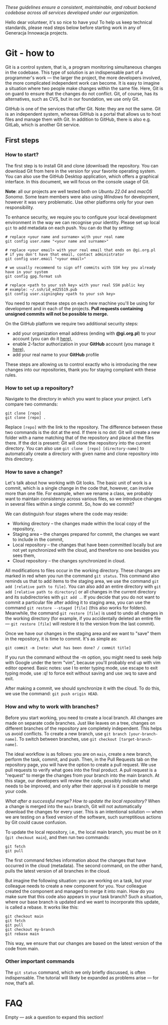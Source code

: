 *These guidelines ensure a consistent, maintainable, and robust backend codebase across all services developed under 
our organization.*

Hello dear volunteer, it's so nice to have you! To help us keep technical standards, please read steps below before 
starting work in any of Generacja Innowacja projects.

# Git - how to

Git is a control system, that is, a program monitoring simultaneous changes in the codebase. This type of solution is 
an indispensable part of a programmer's work — the larger the project, the more developers involved, the more 
complicated independent work can become. It is easy to imagine a situation where two people make changes within the 
same file. Here, Git is on guard to ensure that the changes do not conflict.
Git, of course, has its alternatives, such as CVS, but in our foundation, we use only Git.

GitHub is one of the services that offer Git. Note: they are not the same. Git is an independent system, whereas 
GitHub is a portal that allows us to host files and manage them with Git. In addition to GitHub, there is also e.g. 
GitLab, which is another Git service.

## First steps

### How to start?

The first step is to install Git and clone (download) the repository. You can download Git from here in the version 
for your favorite operating system. You can also use the GitHub Desktop application, which offers a graphical 
interface. In this document, we will focus on the console usage of Git.

**Note**: all our projects are well tested both on *Ubuntu 22.04* and *macOS Sonoma*. Some team members were also 
using *Windows* for development, however it was very problematic. Use other platforms only for your own responsibility.

To enhance security, we require you to configure your local development environment in the way we can recognise your
identity. Please set up local `git` to add metadata on each push. You can do that by setting:

```shell
# replace <your name and surname> with your real name
git config user.name "<your name and surname>"

# replace <your email> with your real email that ends on @gi.org.pl
# if you don't have that email, contact administrator
git config user.email "<your email>"

# we usually recommend to sign off commits with SSH key you already have in your system
git config gpg.format ssh

# replace <path to your ssh key> with your real SSH public key
# example: ~/.ssh/id_ed25519.pub
git config user.signingkey <path to your ssh key>
```

You need to repeat these steps on each new machine you'll be using for development and in each of the projects.
**Pull requests containing unsigned commits will not be possible to merge.**

On the GitHub platform we require two additional security steps:

- add your organization email address (ending with **@gi.org.pl**) to your account
  (you can do it [here](https://github.com/settings/emails)),
- enable 2-factor authorization in your **GitHub** account
  (you manage it [here](https://github.com/settings/security)),
- add your real name to your **GitHub** profile

These steps are allowing us to control exactly who is introducing the new changes into our repositories, thank you for
staying compliant with these rules.

### How to set up a repository?

Navigate to the directory in which you want to place your project. Let’s compare two commands:

```shell
git clone [repo]
git clone [repo] .
```

Replace `[repo]` with the link to the repository. The difference between these two commands is the dot at the end. If 
there is no dot: Git will create a new folder with a name matching that of the repository and place all the files 
there. If the dot is present: Git will clone the repository into the current directory. You can also use `git clone 
[repo] [directory-name]` to automatically create a directory with given name and clone repository into this directory.

### How to save a change?

Let's talk about how working with Git looks. The basic unit of work is a commit, which is a single change in the code 
that, however, can involve more than one file. For example, when we rename a class, we probably want to maintain 
consistency across various files, so we introduce changes in several files within a single commit. So, how do we 
commit?

We can distinguish four stages where the code may reside:
- Working directory – the changes made within the local copy of the repository,
- Staging area – the changes prepared for commit, the changes we want to include in the commit,
- Local repository – the changes that have been committed locally but are not yet synchronized with the cloud, and 
therefore no one besides you sees them,
- Cloud repository – the changes synchronized in cloud.

All modifications to files occur in the working directory. These changes are marked in red when you run the command 
`git status`. This command also reminds us that to add items to the staging area, we use the command 
`git add [relative path to file]`. You can also add an entire directory with `git add [relative path to directory]` or 
all changes in the current directory and its subdirectories with `git add .`. If you decide that you do not want to 
commit a particular file after adding it to staging area, you can use the command `git restore --staged [file]` (this 
also works for folders). Meanwhile, the command `git restore [file]` is used to undo all changes in the working 
directory (for example, if you accidentally deleted an entire file — `git restore [file]` will restore it to the 
version from the last commit).

Once we have our changes in the staging area and we want to "save" them in the repository, it is time to commit. It's 
as simple as:

```shell
git commit -m [note: what has been done? / commit title]
```

If you run the command without the -m option, you might need to seek help with Google under the term "vim", because 
you'll probably end up with vim editor opened. Basic notes: use I to enter typing mode, use escape to exit typing 
mode, use :q! to force exit without saving and use :wq to save and exit.

After making a commit, we should synchronize it with the cloud. To do this, we use the command: `git push origin HEAD`.

### How and why to work with branches?

Before you start working, you need to create a local branch. All changes are made on separate code branches. Just like 
leaves on a tree, changes on different branches of the repository are completely independent. This helps us avoid 
conflicts. To create a new branch, use `git branch [your-branch-name]`.  To switch between branches, use 
`git checkout [target-branch-name]`.

The ideal workflow is as follows: you are on `main`, create a new branch, perform the task, commit, and push. Then, in 
the Pull Requests tab on the repository page, you will have the option to create a pull request. We use pull requests 
to verify what goes into the final product. A pull request is a "request" to merge the changes from your branch into 
the main branch. At this stage, our developers will review the code, possibly indicate what needs to be improved, and 
only after their approval is it possible to merge your code.

*What after a successful merge? How to update the local repository?*
When a change is merged into the `main` branch, Git will not automatically download the changes for every user. This 
is an intentional solution — when we are testing on a fixed version of the software, such surreptitious actions by Git 
could cause confusion.

To update the local repository, i.e., the local main branch, you must be on it (`git checkout main`), and then run two 
commands:

```shell
git fetch
git pull
```

The first command fetches information about the changes that have occurred in the cloud (metadata). The second 
command, on the other hand, pulls the latest version of all branches in the cloud.

But imagine the following situation: you are working on a task, but your colleague needs to create a new component for 
you. Your colleague created the component and managed to merge it into main. How do you make sure that this code also 
appears in your task branch? Such a situation, where our base branch is updated and we want to incorporate this 
update, is called a rebase. It works like this:

```shell
git checkout main
git fetch
git pull
git checkout my-branch
git rebase main
```

This way, we ensure that our changes are based on the latest version of the code from main.

### Other important commands

The `git status` command, which we only briefly discussed, is often indispensable. The tutorial will likely be 
expanded as problems arise — for now, that’s all.

# FAQ

Empty — ask a question to expand this section!
